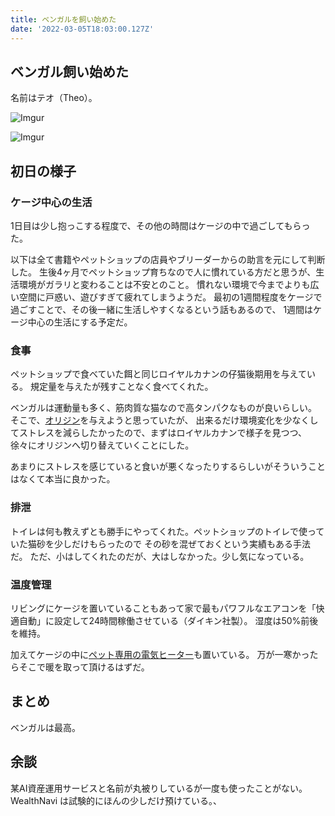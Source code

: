 ```yaml
---
title: ベンガルを飼い始めた
date: '2022-03-05T18:03:00.127Z'
---
```


## ベンガル飼い始めた

名前はテオ（Theo）。

![Imgur](https://i.imgur.com/7iQslGAl.png)

![Imgur](https://i.imgur.com/YC0BnRzl.png)

## 初日の様子

### ケージ中心の生活

1日目は少し抱っこする程度で、その他の時間はケージの中で過ごしてもらった。

以下は全て書籍やペットショップの店員やブリーダーからの助言を元にして判断した。
生後4ヶ月でペットショップ育ちなので人に慣れている方だと思うが、生活環境がガラリと変わることは不安とのこと。
慣れない環境で今までよりも広い空間に戸惑い、遊びすぎて疲れてしまうようだ。
最初の1週間程度をケージで過ごすことで、その後一緒に生活しやすくなるという話もあるので、
1週間はケージ中心の生活にする予定だ。

### 食事

ペットショップで食べていた餌と同じロイヤルカナンの仔猫後期用を与えている。
規定量を与えたが残すことなく食べてくれた。

ベンガルは運動量も多く、筋肉質な猫なので高タンパクなものが良いらしい。
そこで、[オリジン](https://amzn.to/35x0iKB)を与えようと思っていたが、
出来るだけ環境変化を少なくしてストレスを減らしたかったので、まずはロイヤルカナンで様子を見つつ、
徐々にオリジンへ切り替えていくことにした。

あまりにストレスを感じていると食いが悪くなったりするらしいがそういうことはなくて本当に良かった。

### 排泄

トイレは何も教えずとも勝手にやってくれた。ペットショップのトイレで使っていた猫砂を少しだけもらったので
その砂を混ぜておくという実績もある手法だ。
ただ、小はしてくれたのだが、大はしなかった。少し気になっている。

### 温度管理

リビングにケージを置いていることもあって家で最もパワフルなエアコンを「快適自動」に設定して24時間稼働させている（ダイキン社製）。
湿度は50%前後を維持。

加えてケージの中に[ペット専用の電気ヒーター](https://amzn.to/3CjMP4J)も置いている。
万が一寒かったらそこで暖を取って頂けるはずだ。

## まとめ

ベンガルは最高。

## 余談

某AI資産運用サービスと名前が丸被りしているが一度も使ったことがない。
WealthNavi は試験的にほんの少しだけ預けている。、